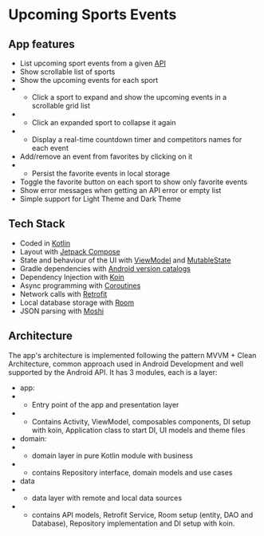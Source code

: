 # Upcoming Sports Events
## App features
- List upcoming sport events from a given [API](https://618d3aa7fe09aa001744060a.mockapi.io/api/sports)
- Show scrollable list of sports
- Show the upcoming events for each sport 
- - Click a sport to expand and show the upcoming events in a scrollable grid list
- - Click an expanded sport to collapse it again
- - Display a real-time countdown timer and competitors names for each event
- Add/remove an event from favorites by clicking on it
- - Persist the favorite events in local storage
- Toggle the favorite button on each sport to show only favorite events
- Show error messages when getting an API error or empty list
- Simple support for Light Theme and Dark Theme

## Tech Stack
- Coded in [Kotlin](https://kotlinlang.org)
- Layout with [Jetpack Compose](https://developer.android.com/jetpack/compose?gclid=CjwKCAjwoqGnBhAcEiwAwK-OkUa-37do3KnzC0PtXZR4Nnh24MwS1_xJfXZmn7vAIPST0DcoSErlpRoCYWYQAvD_BwE&gclsrc=aw.ds)
- State and behaviour of the UI with [ViewModel](https://developer.android.com/topic/libraries/architecture/viewmodel) and [MutableState](https://developer.android.com/reference/kotlin/androidx/compose/runtime/MutableState)
- Gradle dependencies with [Android version catalogs](https://developer.android.com/build/migrate-to-catalogs)
- Dependency Injection with [Koin](https://insert-koin.io/)
- Async programming with [Coroutines](https://kotlin.github.io/kotlinx.coroutines/)
- Network calls with [Retrofit](https://github.com/square/retrofit)
- Local database storage with [Room](https://developer.android.com/training/data-storage/room)
- JSON parsing with [Moshi](https://github.com/square/moshi)

## Architecture

The app's architecture is implemented following the pattern MVVM + Clean Architecture, common approach used in Android Development and well supported by the Android API.
It has 3 modules, each is a layer:
- app:
- - Entry point of the app and presentation layer
- - Contains Activity, ViewModel, composables components, DI setup with koin, Application class to start DI, UI models and theme files
- domain:
- - domain layer in pure Kotlin module with business
- - contains Repository interface, domain models and use cases
- data
- - data layer with remote and local data sources
- - contains API models, Retrofit Service, Room setup (entity, DAO and Database), Repository implementation and DI setup with koin.
